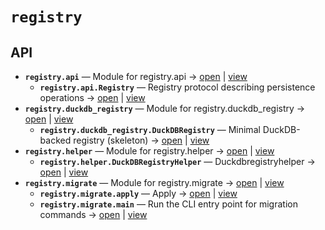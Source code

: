 # `registry`

<!-- START doctoc generated TOC please keep comment here to allow auto update -->
<!-- END doctoc generated TOC please keep comment here to allow auto update -->

## API
- **`registry.api`** — Module for registry.api → [open](vscode://file//home/paul/kgfoundry/src/registry/api.py:1:1) | [view](api.py#L1)
  - **`registry.api.Registry`** — Registry protocol describing persistence operations → [open](vscode://file//home/paul/kgfoundry/src/registry/api.py:15:1) | [view](api.py#L15-L58)
- **`registry.duckdb_registry`** — Module for registry.duckdb_registry → [open](vscode://file//home/paul/kgfoundry/src/registry/duckdb_registry.py:1:1) | [view](duckdb_registry.py#L1)
  - **`registry.duckdb_registry.DuckDBRegistry`** — Minimal DuckDB-backed registry (skeleton) → [open](vscode://file//home/paul/kgfoundry/src/registry/duckdb_registry.py:17:1) | [view](duckdb_registry.py#L17-L262)
- **`registry.helper`** — Module for registry.helper → [open](vscode://file//home/paul/kgfoundry/src/registry/helper.py:1:1) | [view](helper.py#L1)
  - **`registry.helper.DuckDBRegistryHelper`** — Duckdbregistryhelper → [open](vscode://file//home/paul/kgfoundry/src/registry/helper.py:17:1) | [view](helper.py#L17-L264)
- **`registry.migrate`** — Module for registry.migrate → [open](vscode://file//home/paul/kgfoundry/src/registry/migrate.py:1:1) | [view](migrate.py#L1)
  - **`registry.migrate.apply`** — Apply → [open](vscode://file//home/paul/kgfoundry/src/registry/migrate.py:16:1) | [view](migrate.py#L16-L34)
  - **`registry.migrate.main`** — Run the CLI entry point for migration commands → [open](vscode://file//home/paul/kgfoundry/src/registry/migrate.py:37:1) | [view](migrate.py#L37-L46)
